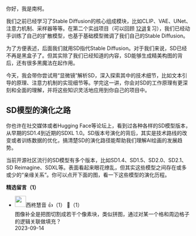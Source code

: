 你好，我是南柯。

我们之前已经学习了Stable Diffusion的核心组成模块，比如CLIP、VAE、UNet、注意力机制、采样器等等。在第二个实战项目（可以回顾 [12讲](https://time.geekbang.org/column/article/685751)复习），我们已经动手训练了自己的扩散模型，也基于基础模型微调了我们自己的Stable Diffusion。

为了方便表述，后面我们就用SD指代Stable Diffusion。对于我们来说，SD已经不再是黑盒子了。但其实除了我们已经知道的内容，SD能够生成精美构图的背后，还有很多黑魔法在起作用。

今天，我会带你尝试用“显微镜”解析SD，深入探索其中的技术细节，比如文本引导的原理、注意力机制的实现细节等。学完这一讲，你会对SD的工作原理有更深刻和全面的理解，并将这些知识灵活地应用到你自己的项目中。

## SD模型的演化之路

你也许在社交媒体或者Hugging Face等论坛上，看到过各种各样的SD模型版本，从早期的SD1.4到近期的SDXL 1.0。SD版本号演化的背后，其实是技术路线的改变或者训练数据的优化，搞清楚SD的演化路径能帮助我们理解AI绘画的发展趋势。

当前开源社区流行的SD模型有多个版本，比如SD1.4、SD1.5、SD2.0、SD2.1、SD Reimagine、SDXL等。表面看起来眼花缭乱，但其实这些模型之间存在或多或少的“亲缘关系”。你可以点开下面的图，看一下这些模型的演化历程。
<div><strong>精选留言（1）</strong></div><ul>
<li><img src="https://static001.geekbang.org/account/avatar/00/17/4a/e2/d0d7ca81.jpg" width="30px"><span>西柊慧音</span> 👍（1） 💬（1）<div>图像补全是把图切割成若干个像素块，类似拼图，通过对某一个格和周边格子的逻辑关联做填充？</div>2023-09-14</li><br/>
</ul>